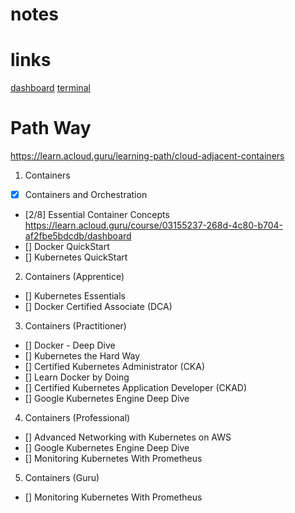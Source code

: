 # notes

# links
[dashboard](https://learn.acloud.guru/dashboard)
[terminal](https://ssh.instantterminal.acloud.guru/)

# Path Way
https://learn.acloud.guru/learning-path/cloud-adjacent-containers

1. Containers
* [x] Containers and Orchestration
* [2/8] Essential Container Concepts
https://learn.acloud.guru/course/03155237-268d-4c80-b704-af2fbe5bdcdb/dashboard
* [] Docker QuickStart
* [] Kubernetes QuickStart
2. Containers (Apprentice)
* [] Kubernetes Essentials
* [] Docker Certified Associate (DCA)
3. Containers (Practitioner)
* [] Docker - Deep Dive
* [] Kubernetes the Hard Way
* [] Certified Kubernetes Administrator (CKA)
* [] Learn Docker by Doing
* [] Certified Kubernetes Application Developer (CKAD)
* [] Google Kubernetes Engine Deep Dive
4. Containers (Professional)
* [] Advanced Networking with Kubernetes on AWS
* [] Google Kubernetes Engine Deep Dive
* [] Monitoring Kubernetes With Prometheus
5. Containers (Guru)
* [] Monitoring Kubernetes With Prometheus

